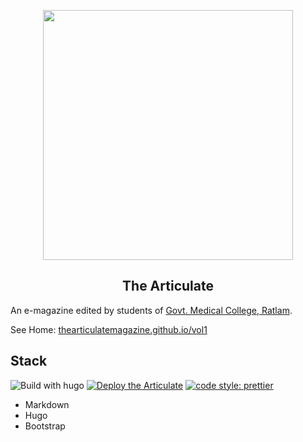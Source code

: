 <p align="center">
<img src="https://raw.githubusercontent.com/thearticulatemagazine/vol1/main/static/images/logo.svg" width=400/>
</p>

<h2 align="center">The Articulate</h2>

An e-magazine edited by students of [Govt. Medical College, Ratlam](http://www.gmcratlam.org/).

See Home: [thearticulatemagazine.github.io/vol1](https://thearticulatemagazine.github.io/vol1/)

## Stack

![Build with hugo](https://img.shields.io/badge/build_with-hugo-pink)
[![Deploy the Articulate](https://github.com/thearticulatemagazine/vol1/actions/workflows/hugo.yml/badge.svg)](https://github.com/thearticulatemagazine/vol1/actions/workflows/hugo.yml)
[![code style: prettier](https://img.shields.io/badge/code_style-prettier-ff69b4.svg?style=flat-square)](https://github.com/prettier/prettier)

- Markdown
- Hugo
- Bootstrap
